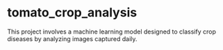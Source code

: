 # tomato_crop_analysis
This project involves a machine learning model designed to classify crop diseases by analyzing images captured daily.
